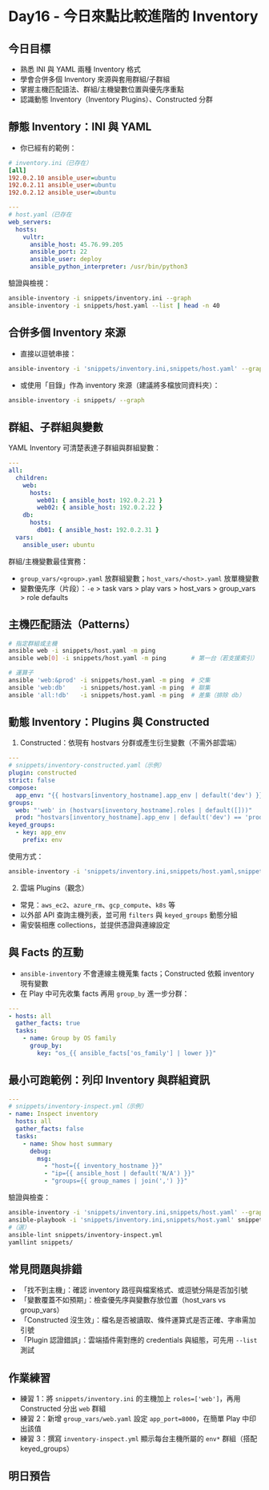 # Day16 - 今日來點比較進階的 Inventory
## 今日目標
- 熟悉 INI 與 YAML 兩種 Inventory 格式
- 學會合併多個 Inventory 來源與套用群組/子群組
- 掌握主機匹配語法、群組/主機變數位置與優先序重點
- 認識動態 Inventory（Inventory Plugins）、Constructed 分群

## 靜態 Inventory：INI 與 YAML
- 你已經有的範例：
```ini
# inventory.ini（已存在）
[all]
192.0.2.10 ansible_user=ubuntu
192.0.2.11 ansible_user=ubuntu
192.0.2.12 ansible_user=ubuntu
```
```yaml
---
# host.yaml（已存在
web_servers:
  hosts:
    vultr:
      ansible_host: 45.76.99.205
      ansible_port: 22
      ansible_user: deploy
      ansible_python_interpreter: /usr/bin/python3
```

驗證與檢視：
```bash
ansible-inventory -i snippets/inventory.ini --graph
ansible-inventory -i snippets/host.yaml --list | head -n 40
```

## 合併多個 Inventory 來源

- 直接以逗號串接：
```bash
ansible-inventory -i 'snippets/inventory.ini,snippets/host.yaml' --graph
```
- 或使用「目錄」作為 inventory 來源（建議將多檔放同資料夾）：
```bash
ansible-inventory -i snippets/ --graph
```

## 群組、子群組與變數

YAML Inventory 可清楚表達子群組與群組變數：
```yaml
---
all:
  children:
    web:
      hosts:
        web01: { ansible_host: 192.0.2.21 }
        web02: { ansible_host: 192.0.2.22 }
    db:
      hosts:
        db01: { ansible_host: 192.0.2.31 }
  vars:
    ansible_user: ubuntu
```

群組/主機變數最佳實務：
- `group_vars/<group>.yaml` 放群組變數；`host_vars/<host>.yaml` 放單機變數
- 變數優先序（片段）：`-e` > task vars > play vars > host_vars > group_vars > role defaults


## 主機匹配語法（Patterns）

```bash
# 指定群組或主機
ansible web -i snippets/host.yaml -m ping
ansible web[0] -i snippets/host.yaml -m ping       # 第一台（若支援索引）

# 運算子
ansible 'web:&prod' -i snippets/host.yaml -m ping  # 交集
ansible 'web:db'    -i snippets/host.yaml -m ping  # 聯集
ansible 'all:!db'   -i snippets/host.yaml -m ping  # 差集（排除 db）
```

## 動態 Inventory：Plugins 與 Constructed

1) Constructed：依現有 hostvars 分群或產生衍生變數（不需外部雲端）
```yaml
---
# snippets/inventory-constructed.yaml（示例）
plugin: constructed
strict: false
compose:
  app_env: "{{ hostvars[inventory_hostname].app_env | default('dev') }}"
groups:
  web: "'web' in (hostvars[inventory_hostname].roles | default([]))"
  prod: "hostvars[inventory_hostname].app_env | default('dev') == 'prod'"
keyed_groups:
  - key: app_env
    prefix: env
```
使用方式：
```bash
ansible-inventory -i 'snippets/inventory.ini,snippets/host.yaml,snippets/inventory-constructed.yaml' --graph
```

2) 雲端 Plugins（觀念）
- 常見：`aws_ec2`、`azure_rm`、`gcp_compute`、`k8s` 等
- 以外部 API 查詢主機列表，並可用 `filters` 與 `keyed_groups` 動態分組
- 需安裝相應 collections，並提供憑證與連線設定

## 與 Facts 的互動

- `ansible-inventory` 不會連線主機蒐集 facts；Constructed 依賴 inventory 現有變數
- 在 Play 中可先收集 facts 再用 `group_by` 進一步分群：
```yaml
---
- hosts: all
  gather_facts: true
  tasks:
    - name: Group by OS family
      group_by:
        key: "os_{{ ansible_facts['os_family'] | lower }}"
```

## 最小可跑範例：列印 Inventory 與群組資訊

```yaml
---
# snippets/inventory-inspect.yml（示例）
- name: Inspect inventory
  hosts: all
  gather_facts: false
  tasks:
    - name: Show host summary
      debug:
        msg:
          - "host={{ inventory_hostname }}"
          - "ip={{ ansible_host | default('N/A') }}"
          - "groups={{ group_names | join(',') }}"
```

驗證與檢查：
```bash
ansible-inventory -i 'snippets/inventory.ini,snippets/host.yaml' --graph
ansible-playbook -i 'snippets/inventory.ini,snippets/host.yaml' snippets/inventory-inspect.yml --syntax-check
#（選）
ansible-lint snippets/inventory-inspect.yml
yamllint snippets/
```

## 常見問題與排錯

- 「找不到主機」：確認 inventory 路徑與檔案格式、或逗號分隔是否加引號
- 「變數覆蓋不如預期」：檢查優先序與變數存放位置（host_vars vs group_vars）
- 「Constructed 沒生效」：檔名是否被讀取、條件運算式是否正確、字串需加引號
- 「Plugin 認證錯誤」：雲端插件需對應的 credentials 與組態，可先用 `--list` 測試

## 作業練習

- 練習 1：將 `snippets/inventory.ini` 的主機加上 `roles=['web']`，再用 Constructed 分出 `web` 群組
- 練習 2：新增 `group_vars/web.yaml` 設定 `app_port=8000`，在簡單 Play 中印出該值
- 練習 3：撰寫 `inventory-inspect.yml` 顯示每台主機所屬的 `env*` 群組（搭配 keyed_groups）

## 明日預告
>
